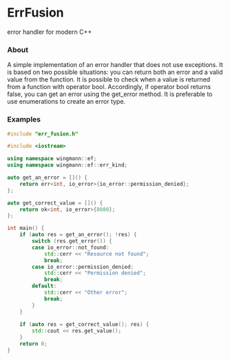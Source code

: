 # ErrFusion
error handler for modern C++

### About
A simple implementation of an error handler that does not use exceptions.
It is based on two possible situations: you can return both an error and a valid value from the function.
It is possible to check when a value is returned from a function with operator bool.
Accordingly, if operator bool returns false, you can get an error using the get_error method.
It is preferable to use enumerations to create an error type.

### Examples

```cpp
#include "err_fusion.h"

#include <iostream>

using namespace wingmann::ef;
using namespace wingmann::ef::err_kind;

auto get_an_error = []() {
    return err<int, io_error>{io_error::permission_denied};
};

auto get_correct_value = []() {
    return ok<int, io_error>{8080};
};

int main() {
    if (auto res = get_an_error(); !res) {
        switch (res.get_error()) {
        case io_error::not_found:
            std::cerr << "Resource not found";
            break;
        case io_error::permission_denied:
            std::cerr << "Permission denied";
            break;
        default:
            std::cerr << "Other error";
            break;
        }
    }
    
    if (auto res = get_correct_value(); res) {
        std::cout << res.get_value();
    }
    return 0;
}
```
